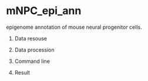 # mNPC_epi_ann
epigenome annotation of mouse neural progenitor cells. 

1. Data resouse 

2. Data procession

3. Command line

4. Result

